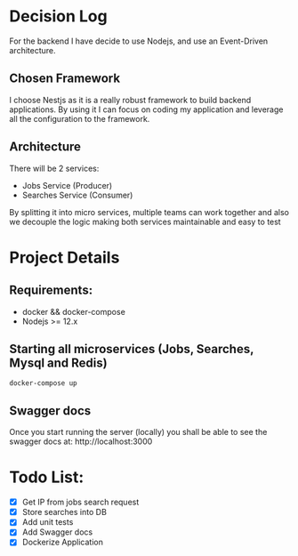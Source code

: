 # Decision Log

For the backend I have decide to use Nodejs, and use an Event-Driven architecture.

## Chosen Framework
I choose Nestjs as it is a really robust framework to build backend applications. By using it I can focus on coding my application and leverage all the configuration to the framework.

## Architecture
There will be 2 services:
 - Jobs Service (Producer)
 - Searches Service (Consumer)

 By splitting it into micro services, multiple teams can work together and also we decouple the logic making both services maintainable and easy to test

# Project Details
## Requirements:
 - docker && docker-compose
 - Nodejs >= 12.x
## Starting all microservices (Jobs, Searches, Mysql and Redis)
```
docker-compose up
```
## Swagger docs
Once you start running the server (locally) you shall be able to see the swagger docs at:
http://localhost:3000


# Todo List:
- [x] Get IP from jobs search request
- [x] Store searches into DB
- [x] Add unit tests
- [x] Add Swagger docs
- [x] Dockerize Application
